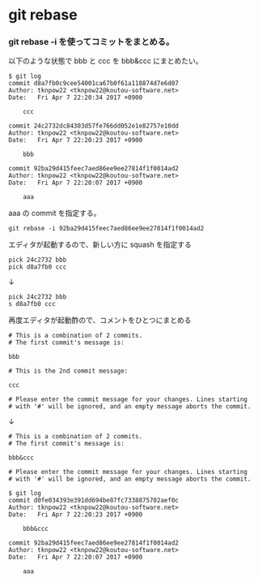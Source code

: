 git rebase
==========

### git rebase -i を使ってコミットをまとめる。

以下のような状態で bbb と ccc を bbb&ccc にまとめたい。

```
$ git log
commit d8a7fb0c9cee54001ca67b0f61a118874d7e6d07
Author: tknpow22 <tknpow22@koutou-software.net>
Date:   Fri Apr 7 22:20:34 2017 +0900

    ccc

commit 24c2732dc84303d57fe766dd052e1e82757e10dd
Author: tknpow22 <tknpow22@koutou-software.net>
Date:   Fri Apr 7 22:20:23 2017 +0900

    bbb

commit 92ba29d415feec7aed86ee9ee27814f1f0014ad2
Author: tknpow22 <tknpow22@koutou-software.net>
Date:   Fri Apr 7 22:20:07 2017 +0900

    aaa
```

aaa の commit を指定する。

    git rebase -i 92ba29d415feec7aed86ee9ee27814f1f0014ad2

エディタが起動するので、新しい方に squash を指定する

```
pick 24c2732 bbb
pick d8a7fb0 ccc
```
↓
```
pick 24c2732 bbb
s d8a7fb0 ccc
```

再度エディタが起動酢ので、コメントをひとつにまとめる

```
# This is a combination of 2 commits.
# The first commit's message is:

bbb

# This is the 2nd commit message:

ccc

# Please enter the commit message for your changes. Lines starting
# with '#' will be ignored, and an empty message aborts the commit.
```
↓
```
# This is a combination of 2 commits.
# The first commit's message is:

bbb&ccc

# Please enter the commit message for your changes. Lines starting
# with '#' will be ignored, and an empty message aborts the commit.
```

```
$ git log
commit d0fe034393e391dd694be87fc7338875702aef0c
Author: tknpow22 <tknpow22@koutou-software.net>
Date:   Fri Apr 7 22:20:23 2017 +0900

    bbb&ccc

commit 92ba29d415feec7aed86ee9ee27814f1f0014ad2
Author: tknpow22 <tknpow22@koutou-software.net>
Date:   Fri Apr 7 22:20:07 2017 +0900

    aaa

```

